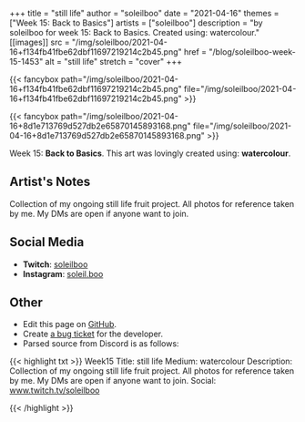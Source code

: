 +++
title =       "still life"
author =      "soleilboo"
date =        "2021-04-16"
themes =      ["Week 15: Back to Basics"]
artists =     ["soleilboo"]
description = "by soleilboo for week 15: Back to Basics. Created using: watercolour."
[[images]]
              src = "/img/soleilboo/2021-04-16+f134fb41fbe62dbf11697219214c2b45.png"
              href = "/blog/soleilboo-week-15-1453"
              alt = "still life"
              stretch = "cover"
+++


{{< fancybox path="/img/soleilboo/2021-04-16+f134fb41fbe62dbf11697219214c2b45.png" file="/img/soleilboo/2021-04-16+f134fb41fbe62dbf11697219214c2b45.png" >}}

{{< fancybox path="/img/soleilboo/2021-04-16+8d1e713769d527db2e65870145893168.png" file="/img/soleilboo/2021-04-16+8d1e713769d527db2e65870145893168.png" >}}


Week 15: **Back to Basics**. This art was lovingly created using: **watercolour**.

## Artist's Notes

Collection of my ongoing still life fruit project. All photos for reference taken by me. My DMs are open if anyone want to join.

## Social Media

- **Twitch**: <a href='https://twitch.tv/soleilboo' target='_blank'>soleilboo</a>
- **Instagram**: <a href='https://instagram.com/soleil.boo' target='_blank'>soleil.boo</a>


## Other

- Edit this page on [GitHub](https://github.com/teaminkling/web-refresh/edit/main/blog/content/blog/soleilboo-week-15-1453.md).
- Create [a bug ticket](https://github.com/teaminkling/web-refresh/issues/new?assignees=&labels=bug&template=problem-report.md&title=) for the developer.
- Parsed source from Discord is as follows:

{{< highlight txt >}}
Week15
Title: still life 
Medium: watercolour 
Description: Collection of my ongoing still life fruit project. All photos for reference taken by me. My DMs are open if anyone want to join. 
Social: www.twitch.tv/soleilboo


{{< /highlight >}}
